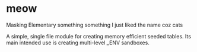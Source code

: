 # meow
Masking Elementary something something I just liked the name coz cats

A simple, single file module for creating memory efficient seeded tables. Its main intended use is creating multi-level _ENV sandboxes.
